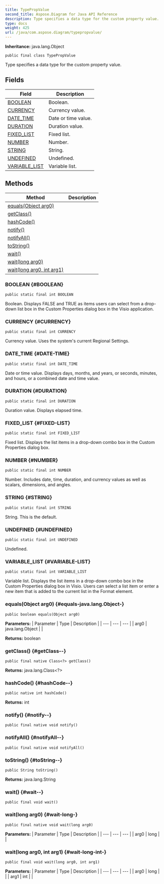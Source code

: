 ```yaml
---
title: TypePropValue
second_title: Aspose.Diagram for Java API Reference
description: Type specifies a data type for the custom property value.
type: docs
weight: 425
url: /java/com.aspose.diagram/typepropvalue/
---
```


**Inheritance:**
java.lang.Object
```
public final class TypePropValue
```

Type specifies a data type for the custom property value.
## Fields

| Field | Description |
| --- | --- |
| [BOOLEAN](#BOOLEAN) | Boolean. |
| [CURRENCY](#CURRENCY) | Currency value. |
| [DATE_TIME](#DATE-TIME) | Date or time value. |
| [DURATION](#DURATION) | Duration value. |
| [FIXED_LIST](#FIXED-LIST) | Fixed list. |
| [NUMBER](#NUMBER) | Number. |
| [STRING](#STRING) | String. |
| [UNDEFINED](#UNDEFINED) | Undefined. |
| [VARIABLE_LIST](#VARIABLE-LIST) | Variable list. |
## Methods

| Method | Description |
| --- | --- |
| [equals(Object arg0)](#equals-java.lang.Object-) |  |
| [getClass()](#getClass--) |  |
| [hashCode()](#hashCode--) |  |
| [notify()](#notify--) |  |
| [notifyAll()](#notifyAll--) |  |
| [toString()](#toString--) |  |
| [wait()](#wait--) |  |
| [wait(long arg0)](#wait-long-) |  |
| [wait(long arg0, int arg1)](#wait-long-int-) |  |
### BOOLEAN {#BOOLEAN}
```
public static final int BOOLEAN
```


Boolean. Displays FALSE and TRUE as items users can select from a drop-down list box in the Custom Properties dialog box in the Visio application.

### CURRENCY {#CURRENCY}
```
public static final int CURRENCY
```


Currency value. Uses the system's current Regional Settings.

### DATE_TIME {#DATE-TIME}
```
public static final int DATE_TIME
```


Date or time value. Displays days, months, and years, or seconds, minutes, and hours, or a combined date and time value.

### DURATION {#DURATION}
```
public static final int DURATION
```


Duration value. Displays elapsed time.

### FIXED_LIST {#FIXED-LIST}
```
public static final int FIXED_LIST
```


Fixed list. Displays the list items in a drop-down combo box in the Custom Properties dialog box.

### NUMBER {#NUMBER}
```
public static final int NUMBER
```


Number. Includes date, time, duration, and currency values as well as scalars, dimensions, and angles.

### STRING {#STRING}
```
public static final int STRING
```


String. This is the default.

### UNDEFINED {#UNDEFINED}
```
public static final int UNDEFINED
```


Undefined.

### VARIABLE_LIST {#VARIABLE-LIST}
```
public static final int VARIABLE_LIST
```


Variable list. Displays the list items in a drop-down combo box in the Custom Properties dialog box in Visio. Users can select a list item or enter a new item that is added to the current list in the Format element.

### equals(Object arg0) {#equals-java.lang.Object-}
```
public boolean equals(Object arg0)
```




**Parameters:**
| Parameter | Type | Description |
| --- | --- | --- |
| arg0 | java.lang.Object |  |

**Returns:**
boolean
### getClass() {#getClass--}
```
public final native Class<?> getClass()
```




**Returns:**
java.lang.Class<?>
### hashCode() {#hashCode--}
```
public native int hashCode()
```




**Returns:**
int
### notify() {#notify--}
```
public final native void notify()
```




### notifyAll() {#notifyAll--}
```
public final native void notifyAll()
```




### toString() {#toString--}
```
public String toString()
```




**Returns:**
java.lang.String
### wait() {#wait--}
```
public final void wait()
```




### wait(long arg0) {#wait-long-}
```
public final native void wait(long arg0)
```




**Parameters:**
| Parameter | Type | Description |
| --- | --- | --- |
| arg0 | long |  |

### wait(long arg0, int arg1) {#wait-long-int-}
```
public final void wait(long arg0, int arg1)
```




**Parameters:**
| Parameter | Type | Description |
| --- | --- | --- |
| arg0 | long |  |
| arg1 | int |  |

